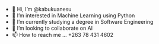 - 👋 Hi, I’m @kabukuanesu
- 👀 I’m interested in Machine Learning using Python
- 🌱 I’m currently studying a degree in Software Engineering 
- 💞️ I’m looking to collaborate on AI
- 📫 How to reach me ... +263 78 431 4602

<!---
kabukuanesu/kabukuanesu is a ✨ special ✨ repository because its `README.md` (this file) appears on your GitHub profile.
You can click the Preview link to take a look at your changes.
--->
